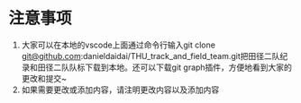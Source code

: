 # 注意事项
1. 大家可以在本地的vscode上面通过命令行输入git clone git@github.com:danieldaidai/THU_track_and_field_team.git把田径二队纪录和田径二队队标下载到本地。还可以下载git graph插件，方便地看到大家的更改和提交~
2. 如果需要更改或添加内容，请注明更改内容以及添加内容